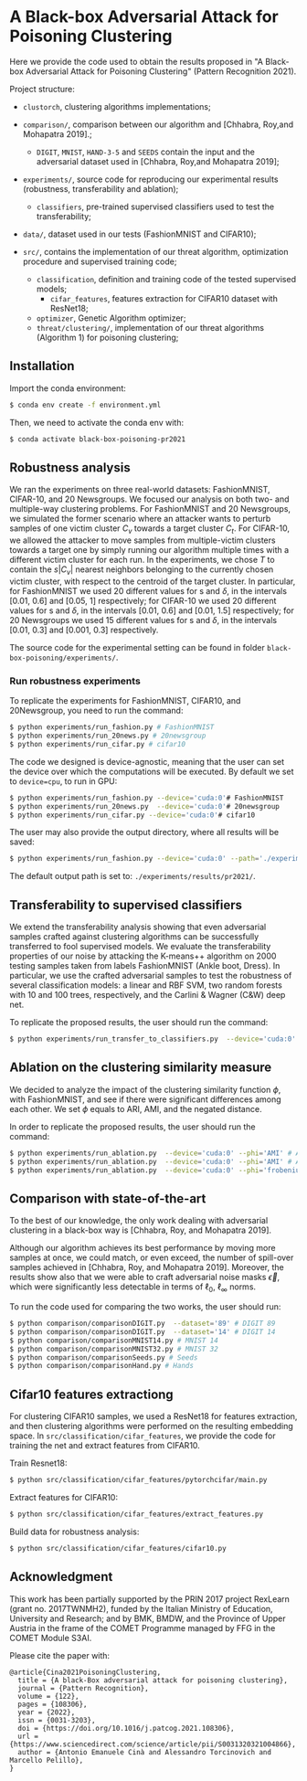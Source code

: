 # A Black-box Adversarial Attack for Poisoning Clustering
Here we provide the code used to obtain the results proposed in "A Black-box Adversarial Attack for Poisoning Clustering" (Pattern Recognition 2021).

Project structure:

 - `clustorch`, clustering algorithms implementations;
 
 - `comparison/`, comparison between our algorithm and [Chhabra, Roy,and Mohapatra 2019].;
    - `DIGIT`, `MNIST`, `HAND-3-5` and `SEEDS` contain the input and the adversarial dataset 
       used in [Chhabra, Roy,and Mohapatra 2019];
    
 - `experiments/`, source code for reproducing our experimental results (robustness, transferability  and ablation);
    - `classifiers`, pre-trained supervised classifiers used to test the transferability;
    
 - `data/`, dataset used in our tests (FashionMNIST and CIFAR10);
 
 - `src/`, contains the implementation of our threat algorithm, optimization procedure and 
            supervised training code;
    - `classification`, definition and training code of the tested supervised models;
        - `cifar_features`, features extraction for CIFAR10 dataset with ResNet18;
    - `optimizer`, Genetic Algorithm optimizer;
    - `threat/clustering/`, implementation of our threat algorithms (Algorithm 1) for poisoning
     clustering;

## Installation
Import the conda environment:
```bash
$ conda env create -f environment.yml
```
Then, we need to activate the conda env with:
```bash
$ conda activate black-box-poisoning-pr2021
```

## Robustness analysis

We ran the experiments on three real-world datasets: FashionMNIST, CIFAR-10, and 20 Newsgroups. We focused our analysis on both two- and multiple-way clustering problems. For FashionMNIST and 20 Newsgroups, we simulated the former scenario where an attacker wants to perturb samples of one victim cluster $`C_v`$ towards a target cluster $`C_t`$. For CIFAR-10, we allowed the attacker to move samples from multiple-victim clusters towards a target one by simply running our algorithm multiple times with a different victim cluster for each run. 
In the experiments, we chose $`T`$ to contain the $`s|C_v|`$ nearest neighbors belonging to the currently chosen victim cluster, with respect to the centroid of the target cluster. In particular, for FashionMNIST we used 20 different values for s and $`\delta`$, in the intervals [0.01, 0.6] and [0.05, 1] respectively; for CIFAR-10 we used 20 different values for s and $`\delta`$, in the intervals [0.01, 0.6] and [0.01, 1.5] respectively; for 20 Newsgroups we used 15 different values for s and $`\delta`$, in the intervals [0.01, 0.3] and [0.001, 0.3] respectively.

The source code for the experimental setting can be found in folder `black-box-poisoning/experiments/`.

### Run robustness experiments
To replicate the experiments for FashionMNIST, CIFAR10, and 20Newsgroup, you need to run the command:
```bash
$ python experiments/run_fashion.py # FashionMNIST
$ python experiments/run_20news.py # 20newsgroup
$ python experiments/run_cifar.py # cifar10
```
The code we designed is device-agnostic, meaning that the user can set the device over which the computations will be executed. By default we set to `device=cpu`, to run in GPU:
```bash
$ python experiments/run_fashion.py --device='cuda:0'# FashionMNIST
$ python experiments/run_20news.py  --device='cuda:0'# 20newsgroup
$ python experiments/run_cifar.py --device='cuda:0'# cifar10
```

The user may also provide the output directory, where all results will be saved:
```bash
$ python experiments/run_fashion.py --device='cuda:0' --path='./experiments/results/' # FashionMNIST
```
The default output path is set to: `./experiments/results/pr2021/`.

## Transferability to supervised classifiers
We extend the transferability analysis showing that even adversarial samples crafted against clustering algorithms can be successfully transferred to fool supervised models. 
We evaluate the transferability properties of our noise by attacking the K-means++ algorithm on 2000 testing samples taken from labels FashionMNIST (Ankle boot, Dress). 
In particular, we use the crafted adversarial samples to test the robustness of several classification models: a linear and RBF SVM, two random forests with 10 and 100 trees, respectively, and the Carlini \& Wagner (C\&W) deep net. 

To replicate the proposed results, the user should run the command:
```bash
$ python experiments/run_transfer_to_classifiers.py  --device='cuda:0'
```

## Ablation on the clustering similarity measure

We decided to analyze the impact of the clustering similarity function $`\phi`$, with FashionMNIST, and see if there were significant differences among each other. We set $`\phi`$ equals to ARI, AMI, and the negated distance.

In order to replicate the proposed results, the user should run the command:
```bash
$ python experiments/run_ablation.py  --device='cuda:0' --phi='AMI' # AMI curve
$ python experiments/run_ablation.py  --device='cuda:0' --phi='AMI' # ARI curve
$ python experiments/run_ablation.py  --device='cuda:0' --phi='frobenius' # Frobenius curve
```

## Comparison with state-of-the-art
To the best of our knowledge, the only work dealing with adversarial clustering in a black-box way is [Chhabra, Roy, and Mohapatra 2019]. 

Although our algorithm achieves its best performance by moving more samples at once, we could match, or even exceed, the number of spill-over samples achieved in [Chhabra, Roy, and Mohapatra 2019]. Moreover, the results show also that we were able to craft adversarial noise masks $`\vec{\epsilon}`$, which were significantly less detectable in terms of $`\ell_0`$, $`\ell_\infty`$ norms.

To run the code used for comparing the two works, the user should run:

```bash
$ python comparison/comparisonDIGIT.py  --dataset='89' # DIGIT 89
$ python comparison/comparisonDIGIT.py  --dataset='14' # DIGIT 14
$ python comparison/comparisonMNIST14.py # MNIST 14
$ python comparison/comparisonMNIST32.py # MNIST 32
$ python comparison/comparisonSeeds.py # Seeds
$ python comparison/comparisonHand.py # Hands
```


## Cifar10 features extractiong
For clustering CIFAR10 samples, we used a ResNet18 for features extraction, and then clustering algorithms were performed on the resulting embedding space. In `src/classification/cifar_features`, we provide the code for training the net and extract features from CIFAR10.

Train Resnet18:
```bash
$ python src/classification/cifar_features/pytorchcifar/main.py
```

Extract features for CIFAR10:
```bash
$ python src/classification/cifar_features/extract_features.py
```

Build data for robustness analysis:
```bash
$ python src/classification/cifar_features/cifar10.py
```

## Acknowledgment
This work has been partially supported by the PRIN 2017 project RexLearn (grant no. 2017TWNMH2), funded by the Italian Ministry of Education, University and Research; and by BMK, BMDW, and the Province of Upper Austria in the frame of the COMET Programme managed by FFG in the COMET Module S3AI.


Please cite the paper with: 
```
@article{Cina2021PoisoningClustering,
  title = {A black-Box adversarial attack for poisoning clustering},
  journal = {Pattern Recognition},
  volume = {122},
  pages = {108306},
  year = {2022},
  issn = {0031-3203},
  doi = {https://doi.org/10.1016/j.patcog.2021.108306},
  url = {https://www.sciencedirect.com/science/article/pii/S0031320321004866},
  author = {Antonio Emanuele Cinà and Alessandro Torcinovich and Marcello Pelillo},
}
```
